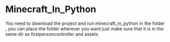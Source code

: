 # Minecraft_In_Python
You need to download the project and run minecraft_in_python in the folder , you can place the folder wherever you want 
just make sure that it is in the same dir as firstpersoncontroller and assets
